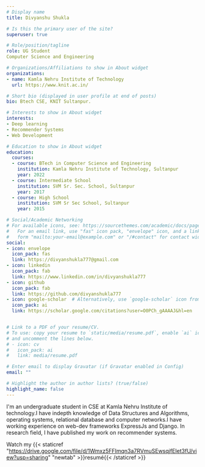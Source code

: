 ```yaml
---
# Display name
title: Divyanshu Shukla

# Is this the primary user of the site?
superuser: true

# Role/position/tagline
role: UG Student 
Computer Science and Engineering

# Organizations/Affiliations to show in About widget
organizations:
- name: Kamla Nehru Institute of Technology
  url: https://www.knit.ac.in/

# Short bio (displayed in user profile at end of posts)
bio: Btech CSE, KNIT Sultanpur.

# Interests to show in About widget
interests:
- Deep learning
- Recommender Systems
- Web Development

# Education to show in About widget
education:
  courses:
  - course: BTech in Computer Science and Engineering
    institution: Kamla Nehru Institute of Technology, Sultanpur
    year: 2022
  - course: Intermediate School
    institution: SVM Sr. Sec. School, Sultanpur
    year: 2017
  - course: High School
    institution: SVM Sr Sec School, Sultanpur
    year: 2015

# Social/Academic Networking
# For available icons, see: https://sourcethemes.com/academic/docs/page-builder/#icons
#   For an email link, use "fas" icon pack, "envelope" icon, and a link in the
#   form "mailto:your-email@example.com" or "/#contact" for contact widget.
social:
- icon: envelope
  icon_pack: fas
  link: https://divyanshukla777@gmail.com
- icon: linkedin
  icon_pack: fab
  link: https://www.linkedin.com/in/divyanshukla777
- icon: github
  icon_pack: fab
  link: https://github.com/divyanshukla777
- icon: google-scholar  # Alternatively, use `google-scholar` icon from `ai` icon pack
  icon_pack: ai
  link: https://scholar.google.com/citations?user=O0PCh_gAAAAJ&hl=en


# Link to a PDF of your resume/CV.
# To use: copy your resume to `static/media/resume.pdf`, enable `ai` icons in `params.toml`, 
# and uncomment the lines below.
# - icon: cv
#   icon_pack: ai
#   link: media/resume.pdf

# Enter email to display Gravatar (if Gravatar enabled in Config)
email: ""

# Highlight the author in author lists? (true/false)
highlight_name: false
---
```


I'm an undergraduate student in CSE at Kamla Nehru Institute of technology.I have indepth knowledge of Data Structures and Algorithms, operating systems, relational database and computer networks.I have working experience on web-dev frameworks ExpressJs and Django.
In research field, I have published my work on recommender systems.

Watch my {{< staticref "https://drive.google.com/file/d/1Wmxz5FFImqn3a7RVmuSEwsqjfEIet3fU/view?usp=sharing" "newtab" >}}resumé{{< /staticref >}}

